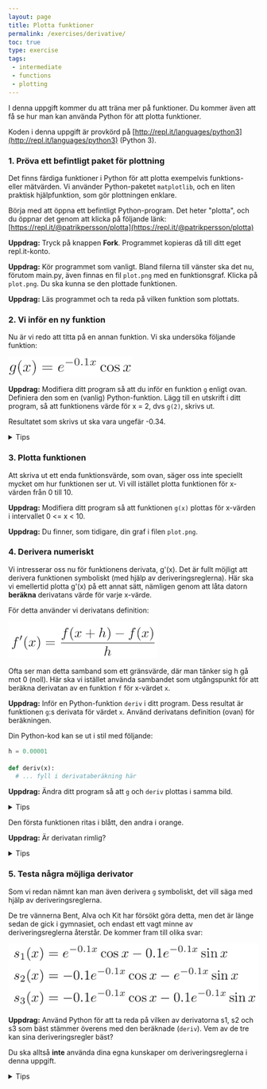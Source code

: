 ```yaml
---
layout: page
title: Plotta funktioner
permalink: /exercises/derivative/
toc: true
type: exercise
tags:
 - intermediate
 - functions
 - plotting
---
```

I denna uppgift kommer du att träna mer på funktioner. Du kommer även att få se hur man kan använda Python för att plotta funktioner.

Koden i denna uppgift är provkörd på [http://repl.it/languages/python3](http://repl.it/languages/python3) (Python 3).

### 1. Pröva ett befintligt paket för plottning

Det finns färdiga funktioner i Python för att plotta exempelvis funktions- eller mätvärden. Vi använder Python-paketet `matplotlib`, och en liten praktisk hjälpfunktion, som gör plottningen enklare.

Börja med att öppna ett befintligt Python-program. Det heter "plotta", och du öppnar det genom att klicka på följande länk: [https://repl.it/@patrikpersson/plotta](https://repl.it/@patrikpersson/plotta)

**Uppdrag:** Tryck på knappen **Fork**. Programmet kopieras då till ditt eget repl.it-konto.

**Uppdrag:** Kör programmet som vanligt. Bland filerna till vänster ska det nu, förutom main.py, även finnas en fil `plot.png` med en funktionsgraf. Klicka på `plot.png`. Du ska kunna se den plottade funktionen.

**Uppdrag:** Läs programmet och ta reda på vilken funktion som plottats.

### 2. Vi inför en ny funktion

Nu är vi redo att titta på en annan funktion.  Vi ska undersöka följande funktion:

<img src="g.png">

**Uppdrag:** Modifiera ditt program så att du inför en funktion `g` enligt ovan. Definiera den som en (vanlig) Python-funktion. Lägg till en utskrift i ditt program, så att funktionens värde för x = 2, dvs `g(2)`, skrivs ut.

Resultatet som skrivs ut ska vara ungefär -0.34.

<details>
<summary markdown="span">
Tips
</summary>
<p>
<pre>
def g(x):
  # ... 
...
print(g(2))
</pre>
</p>
</details>

### 3. Plotta funktionen

Att skriva ut ett enda funktionsvärde, som ovan, säger oss inte speciellt mycket om hur funktionen ser ut. Vi vill istället plotta funktionen för x-värden från 0 till 10. 

**Uppdrag:** Modifiera ditt program så att funktionen `g(x)` plottas för x-värden i intervallet 0 <= x < 10. 

**Uppdrag:** Du finner, som tidigare, din graf i filen `plot.png`.

### 4. Derivera numeriskt

Vi intresserar oss nu för funktionens derivata, g'(x). Det är fullt möjligt att derivera funktionen symboliskt (med hjälp av deriveringsreglerna). Här ska vi emellertid plotta g'(x) på ett annat sätt, nämligen genom att låta datorn **beräkna** derivatans värde för varje x-värde.

För detta använder vi derivatans definition:

<img src="fprime.png">

Ofta ser man detta samband som ett gränsvärde, där man tänker sig h gå mot 0 (noll). Här ska vi istället använda sambandet som utgångspunkt för att beräkna derivatan av en funktion `f` för x-värdet `x`. 

**Uppdrag:** Inför en Python-funktion `deriv` i ditt program. Dess resultat är funktionen `g`:s derivata för värdet `x`. Använd derivatans definition (ovan) för beräkningen. 

Din Python-kod kan se ut i stil med följande:

```python
h = 0.00001

def deriv(x):
  # ... fyll i derivataberäkning här 
```

**Uppdrag:** Ändra ditt program så att `g` och `deriv` plottas i samma bild.

<details>
<summary markdown="span">
Tips
</summary>
<p>
Du behöver två anrop till <code>fplot</code>: ett för <code>g</code> och ett för <code>deriv</code>. 
</p>
</details>

Den första funktionen ritas i blått, den andra i orange.

**Uppdrag:** Är derivatan rimlig?

<details>
<summary markdown="span">
Tips
</summary>
<p>
När <code>g</code> har ett lokalt minimum ska derivatan vara noll.
När <code>g</code> pekar som brantast uppåt ska derivatan ha ett lokalt maximum.
</p>
</details>

### 5. Testa några möjliga derivator

Som vi redan nämnt kan man även derivera `g` symboliskt, det vill säga med hjälp av deriveringsreglerna.

De tre vännerna Bent, Alva och Kit har försökt göra detta, men det är länge sedan de gick i gymnasiet, och endast ett vagt minne av deriveringsreglerna återstår. De kommer fram till olika svar:

<img src="sx.png">

**Uppdrag:** Använd Python för att ta reda på vilken av derivatorna s1, s2 och s3 som bäst stämmer överens med den beräknade (`deriv`). Vem av de tre kan sina deriveringsregler bäst?

Du ska alltså **inte** använda dina egna kunskaper om deriveringsreglerna i denna uppgift.

<details>
<summary markdown="span">
Tips
</summary>
<p>
Du kan exempelvis införa en funktion som följer:
<pre>
def diff1(x):
  return deriv(x) - s1(x)
</pre>
Plotta funktionen.
Den visar hur mycket <code>deriv</code> och <code>s1</code> skiljer sig åt. Om de är helt lika blir skillnaden 0, och då ska grafen för <code>diff1</code> ju bli en horisontell, rät linje.
</p>
</details>

